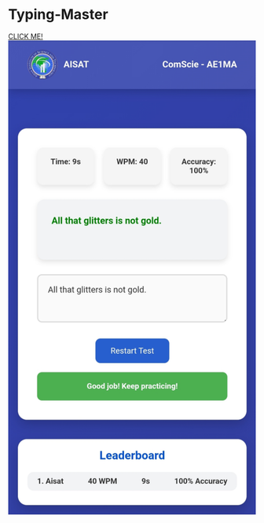 # Typing-Master
<a href="https://hashker15.github.io/Typing-Master/TypingMaster.html"> CLICK ME! </a>
<img src="img/preview.jpg" />
